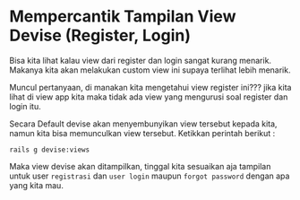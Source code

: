 # Mempercantik Tampilan View Devise (Register, Login)

Bisa kita lihat kalau view dari register dan login sangat kurang menarik. Makanya kita akan melakukan custom view ini supaya terlihat lebih menarik.

Muncul pertanyaan, di manakan kita mengetahui view register ini??? jika kita lihat di view app kita maka tidak ada view yang mengurusi soal register dan login itu.

Secara Default devise akan menyembunyikan view tersebut kepada kita, namun kita bisa memunculkan view tersebut. Ketikkan perintah berikut :

```
rails g devise:views
```

Maka view devise akan ditampilkan, tinggal kita sesuaikan aja tampilan untuk user `registrasi` dan `user login` maupun `forgot password` dengan apa yang kita mau.
